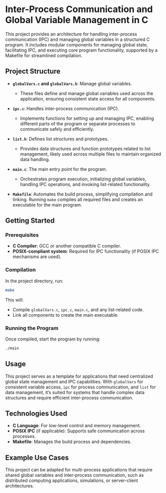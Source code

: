 # Inter-Process Communication and Global Variable Management in C

This project provides an architecture for handling inter-process communication (IPC) and managing global variables in a structured C program. It includes modular components for managing global state, facilitating IPC, and executing core program functionality, supported by a Makefile for streamlined compilation.

## Project Structure

- **`globalVars.c` and `globalVars.h`**: Manage global variables.
  - These files define and manage global variables used across the application, ensuring consistent state access for all components.

- **`ipc.c`**: Handles inter-process communication (IPC).
  - Implements functions for setting up and managing IPC, enabling different parts of the program or separate processes to communicate safely and efficiently.

- **`list.h`**: Defines list structures and prototypes.
  - Provides data structures and function prototypes related to list management, likely used across multiple files to maintain organized data handling.

- **`main.c`**: The main entry point for the program.
  - Orchestrates program execution, initializing global variables, handling IPC operations, and invoking list-related functionality.

- **`Makefile`**: Automates the build process, simplifying compilation and linking. Running `make` compiles all required files and creates an executable for the main program.

## Getting Started

### Prerequisites
- **C Compiler**: GCC or another compatible C compiler.
- **POSIX-compliant system**: Required for IPC functionality (if POSIX IPC mechanisms are used).

### Compilation
In the project directory, run:
```bash
make
```
This will:
  - Compile `globalVars.c`, `ipc.c`, `main.c`, and any list-related code.
  - Link all components to create the main executable.

### Running the Program
Once compiled, start the program by running:
```bash
./main
```

## Usage

This project serves as a template for applications that need centralized global state management and IPC capabilities. With `globalVars` for consistent variable access, `ipc` for process communication, and `list` for data management, it’s suited for systems that handle complex data structures and require efficient inter-process communication.

## Technologies Used

- **C Language**: For low-level control and memory management.
- **POSIX IPC** (if applicable): Supports safe communication across processes.
- **Makefile**: Manages the build process and dependencies.

## Example Use Cases

This project can be adapted for multi-process applications that require shared global variables and inter-process communication, such as distributed computing applications, simulations, or server-client architectures.
